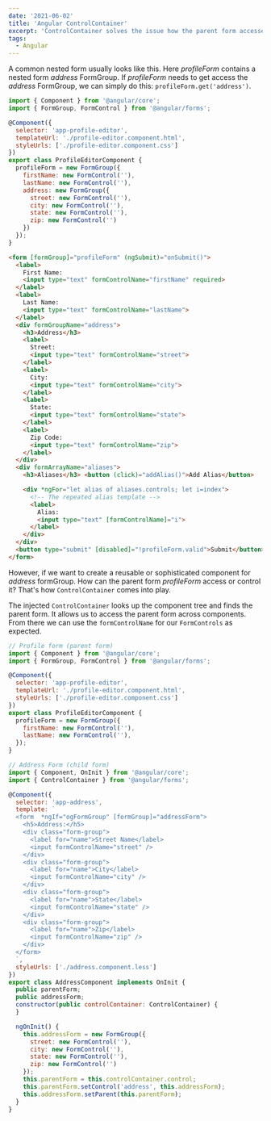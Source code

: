 ```yaml
---
date: '2021-06-02'
title: 'Angular ControlContainer'
excerpt: 'ControlContainer solves the issue how the parent form accesses or controls and child form when they reside in different components. '
tags:
  - Angular
---
```


A common nested form usually looks like this. Here *profileForm* contains a nested form *address* FormGroup. If *profileForm* needs to get access the *address* FormGroup, we can simply do this: `profileForm.get('address')`.

```javascript
import { Component } from '@angular/core';
import { FormGroup, FormControl } from '@angular/forms';

@Component({
  selector: 'app-profile-editor',
  templateUrl: './profile-editor.component.html',
  styleUrls: ['./profile-editor.component.css']
})
export class ProfileEditorComponent {
  profileForm = new FormGroup({
    firstName: new FormControl(''),
    lastName: new FormControl(''),
    address: new FormGroup({
      street: new FormControl(''),
      city: new FormControl(''),
      state: new FormControl(''),
      zip: new FormControl('')
    })
  });
}
```
```html
<form [formGroup]="profileForm" (ngSubmit)="onSubmit()">
  <label>
    First Name:
    <input type="text" formControlName="firstName" required>
  </label>
  <label>
    Last Name:
    <input type="text" formControlName="lastName">
  </label>
  <div formGroupName="address">
    <h3>Address</h3>
    <label>
      Street:
      <input type="text" formControlName="street">
    </label>
    <label>
      City:
      <input type="text" formControlName="city">
    </label>
    <label>
      State:
      <input type="text" formControlName="state">
    </label>
    <label>
      Zip Code:
      <input type="text" formControlName="zip">
    </label>
  </div>
  <div formArrayName="aliases">
    <h3>Aliases</h3> <button (click)="addAlias()">Add Alias</button>

    <div *ngFor="let alias of aliases.controls; let i=index">
      <!-- The repeated alias template -->
      <label>
        Alias:
        <input type="text" [formControlName]="i">
      </label>
    </div>
  </div>
  <button type="submit" [disabled]="!profileForm.valid">Submit</button>
</form>
```

However, if we want to create a reusable or sophisticated component for *address* formGroup. How can the parent form *profileForm* access or control it? That's how `ControlContainer` comes into play. 

The injected `ControlContainer` looks up the component tree and finds the parent form.
It allows us to access the parent form across components. From there we can use the `formControlName` for our `FormControls` as expected.


```javascript
// Profile form (parent form)
import { Component } from '@angular/core';
import { FormGroup, FormControl } from '@angular/forms';

@Component({
  selector: 'app-profile-editor',
  templateUrl: './profile-editor.component.html',
  styleUrls: ['./profile-editor.component.css']
})
export class ProfileEditorComponent {
  profileForm = new FormGroup({
    firstName: new FormControl(''),
    lastName: new FormControl(''),
  });
}
```

```javascript
// Address Form (child form)
import { Component, OnInit } from '@angular/core';
import { ControlContainer } from '@angular/forms';

@Component({
  selector: 'app-address',
  template: `
  <form  *ngIf="ogFormGroup" [formGroup]="addressForm">
    <h5>Address:</h5>
    <div class="form-group">
      <label for="name">Street Name</label>
      <input formControlName="street" />
    </div>
    <div class="form-group">
      <label for="name">City</label>
      <input formControlName="city" />
    </div>
    <div class="form-group">
      <label for="name">State</label>
      <input formControlName="state" />
    </div>
    <div class="form-group">
      <label for="name">Zip</label>
      <input formControlName="zip" />
    </div>
  </form>
  `,
  styleUrls: ['./address.component.less']
})
export class AddressComponent implements OnInit {
  public parentForm;
  public addressForm;
  constructor(public controlContainer: ControlContainer) {
  }

  ngOnInit() {
    this.addressForm = new FormGroup({
      street: new FormControl(''),
      city: new FormControl(''),
      state: new FormControl(''),
      zip: new FormControl('')
    });
    this.parentForm = this.controlContainer.control;
    this.parentForm.setControl('address', this.addressForm);
    this.addressForm.setParent(this.parentForm);
  }
}
```